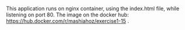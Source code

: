 This application runs on nginx container, using the index.html file, while listening on port 80.
The image on the docker hub: https://hub.docker.com/r/mashiahoz/exercise1-15 .
